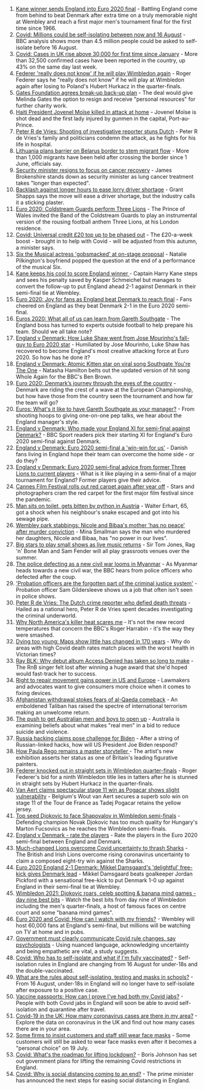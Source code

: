 1. [Kane winner sends England into Euro 2020 final](https://www.bbc.co.uk/sport/football/51198755) - Battling England come from behind to beat Denmark after extra time on a truly memorable night at Wembley and reach a first major men's tournament final for the first time since 1966.
2. [Covid: Millions could be self-isolating between now and 16 August](https://www.bbc.co.uk/news/health-57751033) - BBC analysis shows more than 4.5 million people could be asked to self-isolate before 16 August.
3. [Covid: Cases in UK rise above 30,000 for first time since January](https://www.bbc.co.uk/news/uk-57755733) - More than 32,500 confirmed cases have been reported in the country, up 43% on the same day last week.
4. [Federer 'really does not know' if he will play Wimbledon again](https://www.bbc.co.uk/sport/tennis/57756014) - Roger Federer says he "really does not know" if he will play at Wimbledon again after losing to Poland's Hubert Hurkacz in the quarter-finals.
5. [Gates Foundation agrees break-up back-up plan](https://www.bbc.co.uk/news/business-57756506) - The deal would give Melinda Gates the option to resign and receive "personal resources" for further charity work.
6. [Haiti President Jovenel Moïse killed in attack at home](https://www.bbc.co.uk/news/world-latin-america-57750358) - Jovenel Moïse is shot dead and the first lady injured by gunmen in the capital, Port-au-Prince.
7. [Peter R de Vries: Shooting of investigative reporter stuns Dutch](https://www.bbc.co.uk/news/world-europe-57749095) - Peter R de Vries's family and politicians condemn the attack, as he fights for his life in hospital.
8. [Lithuania plans barrier on Belarus border to stem migrant flow](https://www.bbc.co.uk/news/world-europe-57754193) - More than 1,000 migrants have been held after crossing the border since 1 June, officials say.
9. [Security minister resigns to focus on cancer recovery](https://www.bbc.co.uk/news/uk-politics-57752534) - James Brokenshire stands down as security minister as lung cancer treatment takes "longer than expected".
10. [Backlash against longer hours to ease lorry driver shortage](https://www.bbc.co.uk/news/business-57753277) - Grant Shapps says the move will ease a driver shortage, but the industry calls it a sticking plaster.
11. [Euro 2020: Coldstream Guards perform Three Lions](https://www.bbc.co.uk/news/uk-57752228) - The Prince of Wales invited the Band of the Coldstream Guards to play an instrumental version of the rousing football anthem Three Lions, at his London residence.
12. [Covid: Universal credit £20 top up to be phased out](https://www.bbc.co.uk/news/uk-politics-57748815) - The £20-a-week boost - brought in to help with Covid - will be adjusted from this autumn, a minister says.
13. [Six the Musical actress 'gobsmacked' at on-stage proposal](https://www.bbc.co.uk/news/entertainment-arts-57748286) - Natalie Pilkington's boyfriend popped the question at the end of a performance of the musical Six.
14. [Kane keeps his cool to score England winner ](https://www.bbc.co.uk/sport/av/football/57758391) - Captain Harry Kane steps and sees his penalty saved by Kasper Schmeichel but manages to convert the follow-up to put England ahead 2-1 against Denmark in their semi-final tie at Wembley.
15. [Euro 2020: Joy for fans as England beat Denmark to reach final](https://www.bbc.co.uk/news/in-pictures-57743446) - Fans cheered on England as they beat Denmark 2-1 in the Euro 2020 semi-final.
16. [Euros 2020: What all of us can learn from Gareth Southgate](https://www.bbc.co.uk/news/world-57698821) - The England boss has turned to experts outside football to help prepare his team. Should we all take note?
17. [England v Denmark: How Luke Shaw went from Jose Mourinho's fall-guy to Euro 2020 star](https://www.bbc.co.uk/sport/football/57722529) - Humiliated by Jose Mourinho, Luke Shaw has recovered to become England's most creative attacking force at Euro 2020. So how has he done it?
18. [England v Denmark: Atomic Kitten star on viral song Southgate You're The One](https://www.bbc.co.uk/news/uk-57757529) - Natasha Hamilton belts out the updated version of hit song Whole Again for the BBC's Ben Brown.
19. [Euro 2020: Denmark’s journey through the eyes of the country](https://www.bbc.co.uk/sport/football/57713112) - Denmark are riding the crest of a wave at the European Championship, but how have those from the country seen the tournament and how far the team will go?
20. [Euros: What's it like to have Gareth Southgate as your manager?](https://www.bbc.co.uk/news/newsbeat-57741752) - From shooting hoops to giving one-on-one pep talks, we hear about the England manager's style.
21. [England v Denmark: Who made your England XI for semi-final against Denmark?](https://www.bbc.co.uk/sport/football/57713107) - BBC Sport readers pick their starting XI for England's Euro 2020 semi-final against Denmark.
22. [England v Denmark: Euro 2020 semi-final a 'win-win for us'](https://www.bbc.co.uk/news/uk-england-beds-bucks-herts-57733806) - Danish fans living in England hope their team can overcome the home side - or do they?
23. [England v Denmark: Euro 2020 semi-final advice from former Three Lions to current players](https://www.bbc.co.uk/sport/football/57732771) - What is it like playing in a semi-final of a major tournament for England? Former players give their advice.
24. [Cannes Film Festival rolls out red carpet again after year off](https://www.bbc.co.uk/news/57746322) - Stars and photographers cram the red carpet for the first major film festival since the pandemic.
25. [Man sits on toilet, gets bitten by python in Austria](https://www.bbc.co.uk/news/world-europe-57746804) - Walter Erhart, 65, got a shock when his neighbour's snake escaped and got into his sewage pipe.
26. [Wembley park stabbings: Nicole and Bibaa's mother 'has no peace' after murder conviction](https://www.bbc.co.uk/news/uk-57688736) - Mina Smallman says the man who murdered her daughters, Nicole and Bibaa, has "no power in our lives".
27. [Big stars to play small shows as live music returns](https://www.bbc.co.uk/news/entertainment-arts-57734078) - Sir Tom Jones, Rag 'n' Bone Man and Sam Fender will all play grassroots venues over the summer.
28. [The police defecting as a new civil war looms in Myanmar](https://www.bbc.co.uk/news/world-asia-57739572) - As Myanmar heads towards a new civil war, the BBC hears from police officers who defected after the coup.
29. ['Probation officers are the forgotten part of the criminal justice system'](https://www.bbc.co.uk/news/uk-57688735) - Probation officer Sam Gildersleeve shows us a job that often isn't seen in police shows.
30. [Peter R de Vries: The Dutch crime reporter who defied death threats](https://www.bbc.co.uk/news/world-europe-57753547) - Hailed as a national hero, Peter R de Vries spent decades investigating the criminal underworld.
31. [Why North America's killer heat scares me](https://www.bbc.co.uk/news/world-us-canada-57729502) - It's not the new record temperatures that concern the BBC's Roger Harrabin - it's the way they were smashed.
32. [Dying too young: Maps show little has changed in 170 years](https://www.bbc.co.uk/news/health-57730353) - Why do areas with high Covid death rates match places with the worst health in Victorian times?
33. [Ray BLK: Why debut album Access Denied has taken so long to make](https://www.bbc.co.uk/news/newsbeat-57722799) - The RnB singer felt lost after winning a huge award that she'd hoped would fast-track her to success.
34. [Right to repair movement gains power in US and Europe](https://www.bbc.co.uk/news/technology-57744091) - Lawmakers and advocates want to give consumers more choice when it comes to fixing devices.
35. [Afghanistan withdrawal stokes fears of al-Qaeda comeback](https://www.bbc.co.uk/news/world-asia-57738731) - An emboldened Taliban has raised the spectre of international terrorism making an unwelcome return.
36. [The push to get Australian men and boys to open up](https://www.bbc.co.uk/news/world-australia-57690857) - Australia is examining beliefs about what makes "real men" in a bid to reduce suicide and violence.
37. [Russia hacking claims pose challenge for Biden](https://www.bbc.co.uk/news/technology-57745324) - After a string of Russian-linked hacks, how will US President Joe Biden respond?
38. [How Paula Rego remains a master storyteller ](https://www.bbc.co.uk/news/entertainment-arts-57727021) - The artist's new exhibition asserts her status as one of Britain's leading figurative painters.
39. [Federer knocked out in straight sets in Wimbledon quarter-finals](https://www.bbc.co.uk/sport/tennis/57755813) - Roger Federer's bid for a ninth Wimbledon title lies in tatters after he is stunned in straight sets by Hubert Hurkacz in the quarter-finals.
40. [Van Aert claims spectacular stage 11 win as Pogacar shows slight vulnerability](https://www.bbc.co.uk/sport/cycling/57754578) - Belgium's Wout van Aert secures a superb solo win on stage 11 of the Tour de France as Tadej Pogacar retains the yellow jersey.
41. [Top seed Djokovic to face Shapovalov in Wimbledon semi-finals](https://www.bbc.co.uk/sport/tennis/57743188) - Defending champion Novak Djokovic has too much quality for Hungary's Marton Fucsovics as he reaches the Wimbledon semi-finals.
42. [England v Denmark - rate the players](https://www.bbc.co.uk/sport/football/51199157) - Rate the players in the Euro 2020 semi-final between England and Denmark.
43. [Much-changed Lions overcome Covid uncertainty to thrash Sharks](https://www.bbc.co.uk/sport/rugby-union/57756523) - The British and Irish Lions overcome rising coronavirus uncertainty to claim a composed eight-try win against the Sharks.
44. [Euro 2020 England 2-1 Denmark: Mikkel Damsgaard's 'delightful' free-kick gives Denmark lead](https://www.bbc.co.uk/sport/av/football/57757682) - Mikkel Damsgaard beats goalkeeper Jordan Pickford with a sensational free-kick to put Denmark 1-0 up against England in their semi-final tie at Wembley.
45. [Wimbledon 2021: Djokovic roars, celeb spotting & banana mind games - day nine best bits](https://www.bbc.co.uk/sport/av/tennis/57757770) - Watch the best bits from day nine of Wimbledon including the men's quarter-finals, a host of famous faces on centre court and some "banana mind games".
46. [Euro 2020 and Covid: How can I watch with my friends?](https://www.bbc.co.uk/news/uk-57386719) - Wembley will host 60,000 fans at England's semi-final, but millions will be watching on TV at home and in pubs.
47. [Government must clearly communicate Covid rule changes, say psychologists](https://www.bbc.co.uk/news/health-57739832) - Using nuanced language, acknowledging uncertainty and being empathetic are vital, a study suggests.
48. [Covid: Who has to self-isolate and what if I'm fully vaccinated?](https://www.bbc.co.uk/news/explainers-54239922) - Self-isolation rules in England are changing from 16 August for under-18s and the double-vaccinated.
49. [What are the rules about self-isolating, testing and masks in schools?](https://www.bbc.co.uk/news/education-51643556) - From 16 August, under-18s in England will no longer have to self-isolate after exposure to a positive case.
50. [Vaccine passports: How can I prove I've had both my Covid jabs?](https://www.bbc.co.uk/news/explainers-55718553) - People with both Covid jabs in England will soon be able to avoid self-isolation and quarantine after travel.
51. [Covid-19 in the UK: How many coronavirus cases are there in my area?](https://www.bbc.co.uk/news/uk-51768274) - Explore the data on coronavirus in the UK and find out how many cases there are in your area.
52. [Some firms to insist customers and staff still wear face masks](https://www.bbc.co.uk/news/business-57677159) - Some customers will still be asked to wear face masks even after it becomes a "personal choice" on 19 July.
53. [Covid: What's the roadmap for lifting lockdown?](https://www.bbc.co.uk/news/explainers-52530518) - Boris Johnson has set out government plans for lifting the remaining Covid restrictions in England.
54. [Covid: Why is social distancing coming to an end?](https://www.bbc.co.uk/news/uk-51506729) - The prime minister has announced the next steps for easing social distancing in England.
